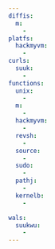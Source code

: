 ```yaml
---
diffis:
  m:
    -
platfs:
  hackmyvm:
    -
curls:
  suuk:
    -
functions:
  unix:
    -
  m:
    -
  hackmyvm:
    -
  revsh:
    -
  source:
    -
  sudo:
    -
  pathj:
    -
  kernelb:
    -

wals:
  suukwu:
    -
---
```

